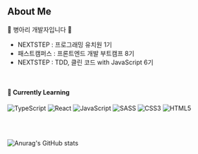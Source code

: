 ## About Me
🐥 병아리 개발자입니다 🐥
- NEXTSTEP : 프로그래밍 유치원 1기
- 패스트캠퍼스 : 프론트엔드 개발 부트캠프 8기
- NEXTSTEP : TDD, 클린 코드 with JavaScript 6기

<br/>


#### 🌱 Currently Learning
![TypeScript](https://img.shields.io/badge/TypeScript-3178C6.svg?&style=for-the-badge&logo=TypeScript&logoColor=black)
![React](https://img.shields.io/badge/React-61DAFB.svg?&style=for-the-badge&logo=React&logoColor=black)
![JavaScript](https://img.shields.io/badge/JavaScript-F7DF1E.svg?&style=for-the-badge&logo=JavaScript&logoColor=black)
![SASS](https://img.shields.io/badge/SASS-CC6699.svg?&style=for-the-badge&logo=SASS&logoColor=white)
![CSS3](https://img.shields.io/badge/CSS3-1572B6.svg?&style=for-the-badge&logo=CSS3&logoColor=white)
![HTML5](https://img.shields.io/badge/HTML5-E34F26.svg?&style=for-the-badge&logo=HTML5&logoColor=white)

<br/>

<!--
**oxlzlo/oxlzlo** is a ✨ _special_ ✨ repository because its `README.md` (this file) appears on your GitHub profile.

Here are some ideas to get you started:

- 🔭 I’m currently working on ...
- 🌱 I’m currently learning ...
- 👯 I’m looking to collaborate on ...
- 🤔 I’m looking for help with ...
- 💬 Ask me about ...
- 📫 How to reach me: ...
- 😄 Pronouns: ...
- ⚡ Fun fact: ...

![Top Langs](https://github-readme-stats.vercel.app/api/top-langs/?username=oxlzlo&layout=compact)
-->


<br>

![Anurag's GitHub stats](https://github-readme-stats.vercel.app/api?username=oxlzlo&show_icons=true&theme=buefy)
